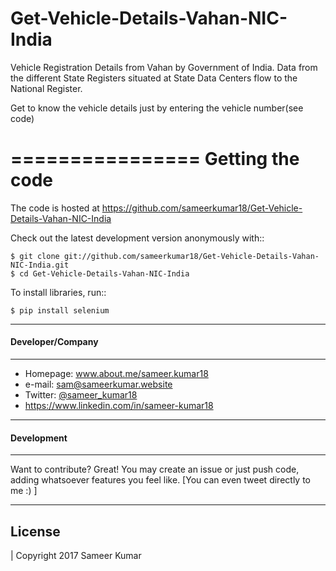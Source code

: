 # Get-Vehicle-Details-Vahan-NIC-India
Vehicle Registration Details from Vahan by Government of India. Data from the different State Registers situated at State Data Centers flow to the National Register.

Get to know the vehicle details just by entering the vehicle number(see code)


================
Getting the code
================


The code is hosted at https://github.com/sameerkumar18/Get-Vehicle-Details-Vahan-NIC-India

Check out the latest development version anonymously with::

    $ git clone git://github.com/sameerkumar18/Get-Vehicle-Details-Vahan-NIC-India.git
    $ cd Get-Vehicle-Details-Vahan-NIC-India

To install libraries, run::

 	$ pip install selenium 

-------
#### Developer/Company
-------

* Homepage: www.about.me/sameer.kumar18
* e-mail: sam@sameerkumar.website
* Twitter: [@sameer_kumar18](https://twitter.com/sameer_kumar18 "sameer_kumar18 on twitter")
* https://www.linkedin.com/in/sameer-kumar18

-------
#### Development
-------
Want to contribute? Great!
You may create an issue or just push code, adding whatsoever features you feel like. [You can even tweet directly to me :) ]

-------
License
-------

| Copyright 2017 Sameer Kumar
